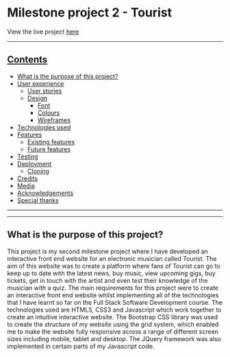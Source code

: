 # Milestone project 2 - Tourist 
View the live project <a href=""> here

***
## Contents
* [What is the purpose of this project?]()
* [User experience]()
    * [User stories]()
    * [Design]()
        * [Font]()
        * [Colours]()
        * [Wireframes]()
* [Technologies used]()
* [Features]()
    * [Existing features]()
    * [Future features]()
* [Testing]()
* [Deployment]()
    * [Cloning]()
* [Credits]()
* [Media]()
* [Acknowledgements]()
* [Special thanks]()
***

***
## **What is the purpose of this project?**
This project is my second milestone project where I have developed an interactive front end website for an electronic musician called Tourist. 
The aim of this website was to create a platform where fans of Tourist can go to keep up to date with the latest news, buy music, view upcoming gigs, 
buy tickets, get in touch with the artist and even test their knowledge of the musician with a quiz. 
The main requirements for this project were to create an interactive front end website whilst implementing all of the technologies that I have learnt 
so far on the Full Stack Software Development course. The technologies used are HTML5, CSS3 and Javascript which work together to create an intuitive interactive website.
The Bootstrap CSS library was used to create the structure of my website using the grid system, which enabled me to make the website fully responsive across a range of different 
screen sizes including mobile, tablet and desktop. The JQuery framework was also implemented in certain parts of my Javascript code. 
